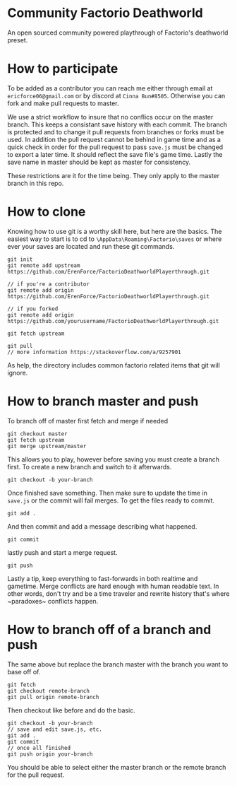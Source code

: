 # Community Factorio Deathworld
An open sourced community powered playthrough of Factorio's deathworld preset.

# How to participate
To be added as a contributor you can reach me either through email at `ericforce06@gmail.com` or by discord at `Cinna Bun#8505`. Otherwise you can fork and make pull requests to master.

We use a strict workflow to insure that no conflics occur on the master branch. This keeps a consistant save history with each commit. The branch is protected and to change it pull requests from branches or forks must be used. In addition the pull request cannot be behind in game time and as a quick check in order for the pull request to pass `save.js` must be changed to export a later time. It should reflect the save file's game time. Lastly the save name in master should be kept as master for consistency.

These restrictions are it for the time being. They only apply to the master branch in this repo.

# How to clone
Knowing how to use git is a worthy skill here, but here are the basics.
The easiest way to start is to cd to `\AppData\Roaming\Factorio\saves` or where ever your saves are located and run these git commands.
```
git init
git remote add upstream https://github.com/ErenForce/FactorioDeathworldPlayerthrough.git

// if you're a contributor
git remote add origin https://github.com/ErenForce/FactorioDeathworldPlayerthrough.git

// if you forked
git remote add origin https://github.com/yourusername/FactorioDeathworldPlayerthrough.git

git fetch upstream

git pull
// more information https://stackoverflow.com/a/9257901
```

As help, the directory includes common factorio related items that git will ignore.

# How to branch master and push
To branch off of master first fetch and merge if needed
```
git checkout master
git fetch upstream
git merge upstream/master
```
This allows you to play, however before saving you must create a branch first. To create a new branch and switch to it afterwards. 
```
git checkout -b your-branch
```
Once finished save something. Then make sure to update the time in `save.js` or the commit will fail merges. To get the files ready to commit.
```
git add .
```
And then commit and add a message describing what happened.
```
git commit
```
lastly push and start a merge request.
```
git push
```
Lastly a tip, keep everything to fast-forwards in both realtime and gametime. Merge conflicts are hard enough with human readable text.
In other words, don't try and be a time traveler and rewrite history that's where ~paradoxes~ conflicts happen.

# How to branch off of a branch and push
The same above but replace the branch master with the branch you want to base off of.
```
git fetch
git checkout remote-branch
git pull origin remote-branch
```
Then checkout like before and do the basic.
```
git checkout -b your-branch
// save and edit save.js, etc.
git add .
git commit
// once all finished
git push origin your-branch
```
You should be able to select either the master branch or the remote branch for the pull request.
